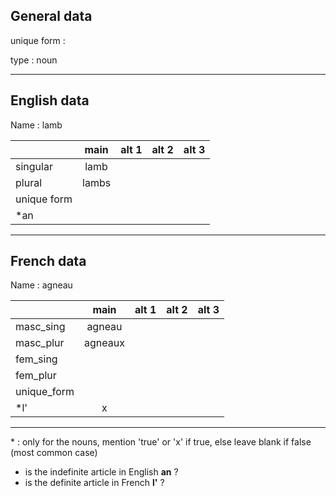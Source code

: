 ## General data

unique form :

type : noun

---

## English data

Name : lamb

|             | main  | alt 1 | alt 2 | alt 3 |
| :---------- | :---: | :---: | :---: | ----- |
| singular    | lamb  |       |       |       |
| plural      | lambs |       |       |       |
| unique form |       |       |       |       |
| \*an        |       |       |       |       |

---

## French data

Name : agneau

|             |  main   | alt 1 | alt 2 | alt 3 |
| :---------- | :-----: | :---: | :---: | :---: |
| masc_sing   | agneau  |       |       |       |
| masc_plur   | agneaux |       |       |       |
| fem_sing    |         |       |       |       |
| fem_plur    |         |       |       |       |
| unique_form |         |       |       |       |
| \*l'        |    x    |       |       |       |

---

\* : only for the nouns, mention 'true' or 'x' if true, else leave blank if false (most common case)

- is the indefinite article in English **an** ?
- is the definite article in French **l'** ?
